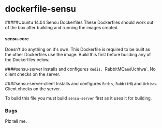 # dockerfile-sensu

#####Ubuntu 14.04 Sensu Dockerfiles
These Dockerfiles should work out of the box after building and running the images created.

#### sensu-core
Doesn't do anything on it's own. This Dockerfile is required to be built as the other Dockerfiles use the image. Build this first before building any of the Dockerfiles below.

####sensu-server
Installs and configures `Redis, `RabbitMQ` and `Uchiwa`. No client checks on the server. 

####sensu-server-client 
Installs and configures `Redis`, `RabbitMQ` and `Uchiwa`. Client checks on the server.

To build this file you must build `sensu-server` first as it uses it for building.

### Bugs

Plz tell me.
